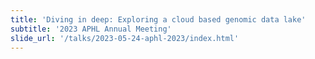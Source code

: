 ```yaml
---
title: 'Diving in deep: Exploring a cloud based genomic data lake'
subtitle: '2023 APHL Annual Meeting'
slide_url: '/talks/2023-05-24-aphl-2023/index.html'
---
```


